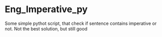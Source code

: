 # Eng_Imperative_py
Some simple pythot script, that check if sentence contains imperative or not. Not the best solution, but still good
